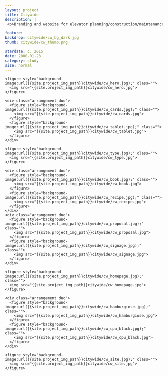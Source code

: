 ```yaml
---
layout: project
title: Citywide
description: |
 <p>Branding and website for elevator planning/construction/maintenance consultants based out of New York. Deliverables included logo system, branding guidelines, business cards, document templates, sell sheets, and a custom website.</p>

feature:
backdrop: citywide/cw_bg_dark.jpg
thumb: citywide/cw_thumb.png

stardate: c. 2015
date: 2000-01-23
category: study
size: normal
---
```


<section class="grayed tight">
  <main>

    <figure style="background-image:url({{site.project_img_path}}citywide/cw_hero.jpg);" class="">
      <img src="{{site.project_img_path}}citywide/cw_hero.jpg">
    </figure>

    <div class="arrangement duo">
      <figure style="background-image:url({{site.project_img_path}}citywide/cw_cards.jpg);" class="">
        <img src="{{site.project_img_path}}citywide/cw_cards.jpg">
      </figure>
      <figure style="background-image:url({{site.project_img_path}}citywide/cw_tablet.jpg);" class="">
        <img src="{{site.project_img_path}}citywide/cw_tablet.jpg">
      </figure>
    </div>

    <figure style="background-image:url({{site.project_img_path}}citywide/cw_type.jpg);" class="">
      <img src="{{site.project_img_path}}citywide/cw_type.jpg">
    </figure>

    <div class="arrangement duo">
      <figure style="background-image:url({{site.project_img_path}}citywide/cw_book.jpg);" class="">
        <img src="{{site.project_img_path}}citywide/cw_book.jpg">
      </figure>
      <figure style="background-image:url({{site.project_img_path}}citywide/cw_recipe.jpg);" class="">
        <img src="{{site.project_img_path}}citywide/cw_recipe.jpg">
      </figure>
    </div>
    <div class="arrangement duo">
      <figure style="background-image:url({{site.project_img_path}}citywide/cw_proposal.jpg);" class="">
        <img src="{{site.project_img_path}}citywide/cw_proposal.jpg">
      </figure>
      <figure style="background-image:url({{site.project_img_path}}citywide/cw_signage.jpg);" class="">
        <img src="{{site.project_img_path}}citywide/cw_signage.jpg">
      </figure>
    </div>

    <figure style="background-image:url({{site.project_img_path}}citywide/cw_homepage.jpg);" class="">
      <img src="{{site.project_img_path}}citywide/cw_homepage.jpg">
    </figure>

    <div class="arrangement duo">
      <figure style="background-image:url({{site.project_img_path}}citywide/cw_hamburgiose.jpg);" class="">
        <img src="{{site.project_img_path}}citywide/cw_hamburgiose.jpg">
      </figure>
      <figure style="background-image:url({{site.project_img_path}}citywide/cw_cpu_black.jpg);" class="">
        <img src="{{site.project_img_path}}citywide/cw_cpu_black.jpg">
      </figure>
    </div>

    <figure style="background-image:url({{site.project_img_path}}citywide/cw_site.jpg);" class="">
      <img src="{{site.project_img_path}}citywide/cw_site.jpg">
    </figure>

  </main>
</section>
